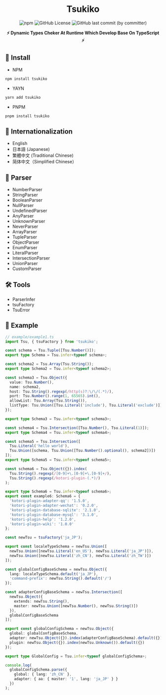 <div align="center">

# Tsukiko

![npm](https://img.shields.io/npm/v/tsukiko) ![GitHub License](https://img.shields.io/github/license/biyuehu/tsukiko?color=blue) ![GitHub last commit (by committer)](https://img.shields.io/github/last-commit/biyuehu/tsukiko)

**⚡ Dynamic Types Cheker At Runtime Which Develop Base On TypeScript ⚡**

</div>

## 📃 Install

- NPM

```bash
npm install tsukiko
```

- YAYN

```bash
yarn add tsukiko
```

- PNPM

```bash
pnpm install tsukiko
```

## 🎯 Internationalization

- English
- 日本語 (Japanese)
- 繁體中文 (Traditional Chinese)
- 简体中文（Simplified Chinese）

## 🚀 Parser

- NumberParser
- StringParser
- BooleanParser
- NullParser
- UndefinedParser
- AnyParser
- UnknownParser
- NeverParser
- ArrayParser
- TupleParser
- ObjectParser
- EnumParser
- LiteralParser
- IntersectionParser
- UnionParser
- CustomParser

## 🛠️ Tools

- ParserInfer
- tsuFactory
- TsuError

## 🌰 Example

```typescript
// example/example1.ts
import Tsu, { tsuFactory } from 'tsukiko';

const schema = Tsu.Tuple([Tsu.Number()]);
export type Schema = Tsu.infer<typeof schema>;

const schema2 = Tsu.Array(Tsu.String());
export type Schema2 = Tsu.infer<typeof schema2>;

const schema3 = Tsu.Object({
  value: Tsu.Number(),
  name: schema2,
  host: Tsu.String().regexp(/http(s)?:\/\/(.*)/),
  port: Tsu.Number().range(1, 65565).int(),
  allowList: Tsu.Array(Tsu.String()),
  listType: Tsu.Union([Tsu.Literal('include'), Tsu.Literal('exclude')])
});

export type Schema3 = Tsu.infer<typeof schema3>;

const schema4 = Tsu.Intersection([Tsu.Number(), Tsu.Literal(1)]);
export type Schema4 = Tsu.infer<typeof schema4>;

const schema5 = Tsu.Intersection([
  Tsu.Literal('hello world'),
  Tsu.Union([schema, Tsu.Union([Tsu.Number().optional(), schema2])])
]);
export type Schema5 = Tsu.infer<typeof schema5>;

const schema6 = Tsu.Object({}).index(
  Tsu.String().regexp(/[0-9]+\.[0-9]+\.[0-9]+/),
  Tsu.String().regexp(/kotori-plugin-(.*)/)
);

export type Schema6 = Tsu.infer<typeof schema6>;
export const example6: Schema6 = {
  'kotori-plugin-adapter-qq': '1.5.0',
  'kotori-plugin-adapter-wechat': '0.2.0',
  'kotori-plugin-database-sqlite': '2.1.0',
  'kotori-plugin-database-mysql': '3.1.0',
  'kotori-plugin-help': '1.2.0',
  'kotori-plugin-wiki': '1.0.0'
};

const newTsu = tsuFactory('ja_JP');

export const localeTypeSchema = newTsu.Union([
  newTsu.Union([newTsu.Literal('en_US'), newTsu.Literal('ja_JP')]),
  newTsu.Union([newTsu.Literal('zh_CN'), newTsu.Literal('zh_TW')])
]);

const globalConfigBaseSchema = newTsu.Object({
  lang: localeTypeSchema.default('ja_JP'),
  'command-prefix': newTsu.String().default('/')
});

const adapterConfigBaseSchema = newTsu.Intersection([
  newTsu.Object({
    extends: newTsu.String(),
    master: newTsu.Union([newTsu.Number(), newTsu.String()])
  }),
  globalConfigBaseSchema
]);

export const globalConfigSchema = newTsu.Object({
  global: globalConfigBaseSchema,
  adapter: newTsu.Object({}).index(adapterConfigBaseSchema).default({}),
  plugin: newTsu.Object({}).index(newTsu.Unknown()).default({})
});

export type GlobalConfig = Tsu.infer<typeof globalConfigSchema>;

console.log(
  globalConfigSchema.parse({
    global: { lang: 'zh_CN' },
    adapter: { aa: { master: '1', lang: 'ja_JP' } }
  })
);
```
